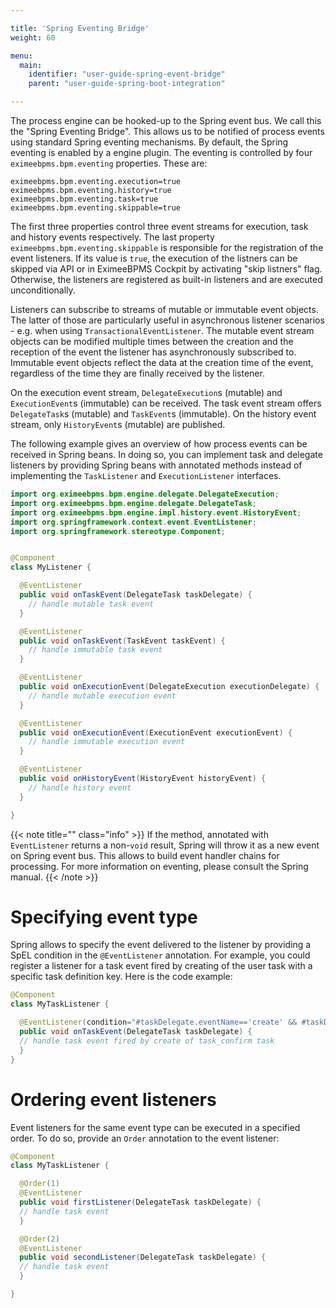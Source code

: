```yaml
---

title: 'Spring Eventing Bridge'
weight: 60

menu:
  main:
    identifier: "user-guide-spring-event-bridge"
    parent: "user-guide-spring-boot-integration"

---
```



The process engine can be hooked-up to the Spring event bus. We call this the "Spring Eventing Bridge". This allows us to be notified of process events using standard Spring eventing mechanisms. By default, the Spring eventing is enabled by a engine plugin. The eventing is controlled by four `eximeebpms.bpm.eventing` properties. These are:

```
eximeebpms.bpm.eventing.execution=true
eximeebpms.bpm.eventing.history=true
eximeebpms.bpm.eventing.task=true
eximeebpms.bpm.eventing.skippable=true
```

The first three properties control three event streams for execution, task and history events respectively. The last property `eximeebpms.bpm.eventing.skippable` is responsible
for the registration of the event listeners. If its value is `true`, the execution of the listners can be skipped via API or in EximeeBPMS Cockpit by activating "skip listners" flag. Otherwise, the listeners are registered as built-in listeners and are executed unconditionally.

Listeners can subscribe to streams of mutable or immutable event objects. The latter of those are particularly useful
in asynchronous listener scenarios - e.g. when using `TransactionalEventListener`.
The mutable event stream objects can be modified multiple times between the creation and the reception
of the event the listener has asynchronously subscribed to. Immutable event objects reflect the data
at the creation time of the event, regardless of the time they are finally received by the listener.

On the execution event stream, `DelegateExecution`s (mutable) and `ExecutionEvent`s (immutable) can be received.
The task event stream offers `DelegateTask`s (mutable) and `TaskEvent`s (immutable).
On the history event stream, only `HistoryEvent`s (mutable) are published.

The following example gives an overview of how process events can be received in Spring beans. In doing so, you can implement task and delegate listeners by
providing Spring beans with annotated methods instead of implementing the `TaskListener` and `ExecutionListener` interfaces.

```java
import org.eximeebpms.bpm.engine.delegate.DelegateExecution;
import org.eximeebpms.bpm.engine.delegate.DelegateTask;
import org.eximeebpms.bpm.engine.impl.history.event.HistoryEvent;
import org.springframework.context.event.EventListener;
import org.springframework.stereotype.Component;


@Component
class MyListener {

  @EventListener
  public void onTaskEvent(DelegateTask taskDelegate) {
    // handle mutable task event
  }

  @EventListener
  public void onTaskEvent(TaskEvent taskEvent) {
    // handle immutable task event
  }

  @EventListener
  public void onExecutionEvent(DelegateExecution executionDelegate) {
    // handle mutable execution event
  }

  @EventListener
  public void onExecutionEvent(ExecutionEvent executionEvent) {
    // handle immutable execution event
  }

  @EventListener
  public void onHistoryEvent(HistoryEvent historyEvent) {
    // handle history event
  }

}
```

{{< note title="" class="info" >}}
  If the method, annotated with `EventListener` returns a non-`void` result, Spring will
  throw it as a new event on Spring event bus. This allows to build event handler chains
  for processing. For more information on eventing, please consult the Spring manual.
{{< /note >}}

# Specifying event type

Spring allows to specify the event delivered to the listener by providing a SpEL condition in the
`@EventListener` annotation. For example, you could register a listener for a task event fired by
creating of the user task with a specific task definition key. Here is the code example:

```java
@Component
class MyTaskListener {

  @EventListener(condition="#taskDelegate.eventName=='create' && #taskDelegate.taskDefinitionKey=='task_confirm'")
  public void onTaskEvent(DelegateTask taskDelegate) {
  // handle task event fired by create of task_confirm task
  }
}
```

# Ordering event listeners

Event listeners for the same event type can be executed in a specified order. To do so, provide an `Order` annotation
to the event listener:

```java
@Component
class MyTaskListener {

  @Order(1)
  @EventListener
  public void firstListener(DelegateTask taskDelegate) {
  // handle task event
  }

  @Order(2)
  @EventListener
  public void secondListener(DelegateTask taskDelegate) {
  // handle task event
  }

}
```
